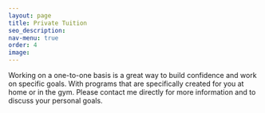 ```yaml
---
layout: page
title: Private Tuition
seo_description:
nav-menu: true
order: 4
image: 
---
```


Working on a one-to-one basis is a great way to build confidence and work on specific goals. With programs that are specifically created for you at home or in the gym. Please contact me directly for more information and to discuss your personal goals.